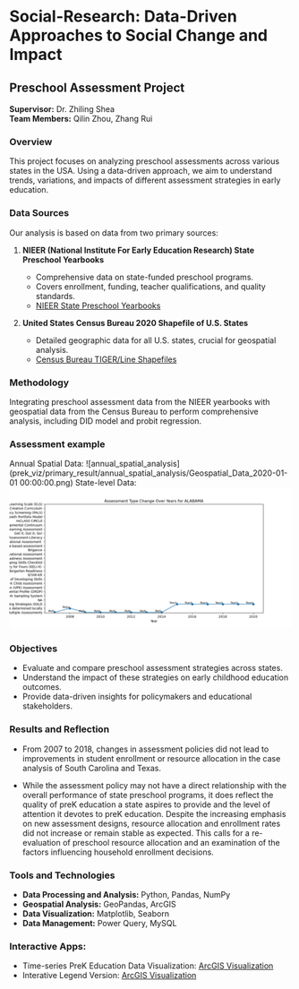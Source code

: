# Social-Research: Data-Driven Approaches to Social Change and Impact

## Preschool Assessment Project
**Supervisor:** Dr. Zhiling Shea  
**Team Members:** Qilin Zhou, Zhang Rui

### Overview
This project focuses on analyzing preschool assessments across various states in the USA. Using a data-driven approach, we aim to understand trends, variations, and impacts of different assessment strategies in early education.

### Data Sources
Our analysis is based on data from two primary sources:

1. **NIEER (National Institute For Early Education Research) State Preschool Yearbooks**
   - Comprehensive data on state-funded preschool programs.
   - Covers enrollment, funding, teacher qualifications, and quality standards.
   - [NIEER State Preschool Yearbooks](https://nieer.org/state-preschool-yearbooks)

2. **United States Census Bureau 2020 Shapefile of U.S. States**
   - Detailed geographic data for all U.S. states, crucial for geospatial analysis.
   - [Census Bureau TIGER/Line Shapefiles](https://www.census.gov/geographies/mapping-files/time-series/geo/tiger-line-file.html)

### Methodology
Integrating preschool assessment data from the NIEER yearbooks with geospatial data from the Census Bureau to perform comprehensive analysis, including DID model and probit regression.

### Assessment example
Annual Spatial Data: ![annual_spatial_analysis](prek_viz/primary_result/annual_spatial_analysis/Geospatial_Data_2020-01-01 00:00:00.png)
State-level Data: ![state_analysis](prek_viz/primary_result/annual_state_analysis/Assessment%20Type%20Change%20Over%20Years%20for%20ALABAMA.png)

### Objectives
- Evaluate and compare preschool assessment strategies across states.
- Understand the impact of these strategies on early childhood education outcomes.
- Provide data-driven insights for policymakers and educational stakeholders.

### Results and Reflection
- From 2007 to 2018, changes in assessment policies did not lead to improvements in student enrollment or resource allocation in the case analysis of South Carolina and Texas.

- While the assessment policy may not have a direct relationship with the overall performance of state preschool programs, it does reflect the quality of preK education a state aspires to provide and the level of attention it devotes to preK education. Despite the increasing emphasis on new assessment designs, resource allocation and enrollment rates did not increase or remain stable as expected. This calls for a re-evaluation of preschool resource allocation and an examination of the factors influencing household enrollment decisions.

### Tools and Technologies
- **Data Processing and Analysis:** Python, Pandas, NumPy
- **Geospatial Analysis:** GeoPandas, ArcGIS
- **Data Visualization:** Matplotlib, Seaborn
- **Data Management:** Power Query, MySQL

### Interactive Apps:
- Time-series PreK Education Data Visualization: [ArcGIS Visualization](https://arcg.is/nbK4v0)
- Interative Legend Version: [ArcGIS Visualization](https://arcg.is/0f0rHH0)

